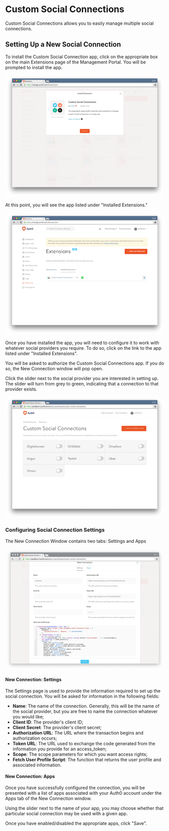 # Custom Social Connections

Custom Social Connections allows you to easily manage multiple social connections.

## Setting Up a New Social Connection

To install the Custom Social Connection app, click on the appropriate box on the main Extensions page of the Management Portal. You will be prompted to install the app.

![](/media/articles/extensions/installing-custom-social-connections.png)

At this point, you will see the app listed under "Installed Extensions."

![](/media/articles/extensions/installed-custom-social-extension.png)

Once you have installed the app, you will need to configure it to work with whatever social providers you require. To do so, click on the link to the app listed under "Installed Extensions".

You will be asked to authorize the Custom Social Connections app. If you do so, the New Connection window will pop open.

Click the slider next to the social provider you are interested in setting up. The slider will turn from grey to green, indicating that a connection to that provider exists.

![](/media/articles/extensions/custom-social-connections.png)

### Configuring Social Connection Settings

The New Connection Window contains two tabs: Settings and Apps

![](/media/articles/extensions/new-custom-social-connection.png)

#### New Connection: Settings

The Settings page is used to provide the information required to set up the social connection. You will be asked for information in the following fields:

- __Name__: The name of the connection. Generally, this will be the name of the social provider, but you are free to name the connection whatever you would like;
- __Client ID__: The provider's client ID;
- __Client Secret__: The provider's client secret;
- __Authorization URL__: The URL where the transaction begins and authorization occurs;
- __Token URL__: The URL used to exchange the code generated from the information you provide for an access_token;
- __Scope__: The scope parameters for which you want access rights;
- __Fetch User Profile Script__: The function that returns the user profile and associated information.

#### New Connection: Apps

Once you have successfully configured the connection, you will be presented with a list of apps associated with your Auth0 account under the Apps tab of the New Connection window.

Using the slider next to the name of your app, you may choose whether that particular social connection may be used with a given app.

Once you have enabled/disabled the appropriate apps, click "Save".
